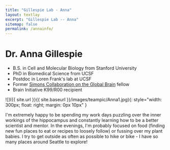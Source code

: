 ```yaml
---
title: "Gillespie Lab - Anna"
layout: textlay
excerpt: "Gillespie Lab -- Anna"
sitemap: false
permalink: /annainfo/
---
```


# Dr. Anna Gillespie

* B.S. in Cell and Molecular Biology from Stanford University
* PhD in Biomedical Science from UCSF
* Postdoc in Loren Frank's lab at UCSF
* Former [Simons Collaboration on the Global Brain](https://www.simonsfoundation.org/people/anna-gillespie/) fellow 
* Brain Initiative K99/R00 recipient

![]({{ site.url }}{{ site.baseurl }}/images/teampic/Anna1.jpg){: style="width: 300px; float: right; margin: 0px  10px" }

I'm extremely happy to be spending my work days puzzling over the inner workings of the hippocampus and constantly learning how to be a better scientist and mentor. In the evenings, I'm probably focused on food (finding new fun places to eat or recipes to loosely follow) or fussing over my plant babies. I try to get outside as often as possible to  hike or bike - I have so many places around Seattle to explore! 






